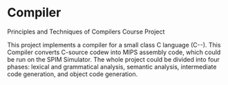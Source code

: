 # Compiler
Principles and Techniques of Compilers Course Project

This project implements a compiler for a small class C language (C--).
This Compiler converts C-source codew into MIPS assembly code, which could be run on the SPIM Simulator.
The whole project could be divided into four phases: lexical and grammatical analysis, semantic analysis, intermediate code generation, and object code generation.
